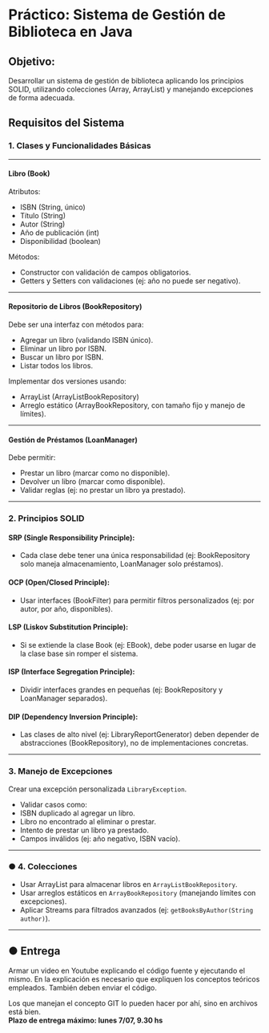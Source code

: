 # Práctico: Sistema de Gestión de Biblioteca en Java

## Objetivo:
Desarrollar un sistema de gestión de biblioteca aplicando los principios SOLID, utilizando colecciones (Array, ArrayList) y manejando excepciones de forma adecuada.

## Requisitos del Sistema

### 1. Clases y Funcionalidades Básicas

---
#### Libro (Book)
Atributos:
* ISBN (String, único)  
* Título (String)  
* Autor (String)  
* Año de publicación (int)  
* Disponibilidad (boolean)

Métodos:
* Constructor con validación de campos obligatorios.  
* Getters y Setters con validaciones (ej: año no puede ser negativo).

---
#### Repositorio de Libros (BookRepository)
Debe ser una interfaz con métodos para:  
* Agregar un libro (validando ISBN único).  
* Eliminar un libro por ISBN.  
* Buscar un libro por ISBN.  
* Listar todos los libros.

Implementar dos versiones usando:  
* ArrayList (ArrayListBookRepository)  
* Arreglo estático (ArrayBookRepository, con tamaño fijo y manejo de límites).

---
#### Gestión de Préstamos (LoanManager)
Debe permitir:  
* Prestar un libro (marcar como no disponible).  
* Devolver un libro (marcar como disponible).  
* Validar reglas (ej: no prestar un libro ya prestado).

---

### 2. Principios SOLID

#### SRP (Single Responsibility Principle):
* Cada clase debe tener una única responsabilidad (ej: BookRepository solo maneja almacenamiento, LoanManager solo préstamos).

#### OCP (Open/Closed Principle):
* Usar interfaces (BookFilter) para permitir filtros personalizados (ej: por autor, por año, disponibles).

#### LSP (Liskov Substitution Principle):
* Si se extiende la clase Book (ej: EBook), debe poder usarse en lugar de la clase base sin romper el sistema.

#### ISP (Interface Segregation Principle):
* Dividir interfaces grandes en pequeñas (ej: BookRepository y LoanManager separados).

#### DIP (Dependency Inversion Principle):
* Las clases de alto nivel (ej: LibraryReportGenerator) deben depender de abstracciones (BookRepository), no de implementaciones concretas.

---

### 3. Manejo de Excepciones

Crear una excepción personalizada `LibraryException`.

* Validar casos como:  
* ISBN duplicado al agregar un libro.  
* Libro no encontrado al eliminar o prestar.  
* Intento de prestar un libro ya prestado.  
* Campos inválidos (ej: año negativo, ISBN vacío).

---

### ● 4. Colecciones

* Usar ArrayList para almacenar libros en `ArrayListBookRepository`.  
* Usar arreglos estáticos en `ArrayBookRepository` (manejando límites con excepciones).  
* Aplicar Streams para filtrados avanzados (ej: `getBooksByAuthor(String author)`).

---

## ● Entrega

Armar un video en Youtube explicando el código fuente y ejecutando el mismo. En la explicación es necesario que expliquen los conceptos teóricos empleados. También deben enviar el código.

Los que manejan el concepto GIT lo pueden hacer por ahí, sino en archivos está bien.  
**Plazo de entrega máximo: lunes 7/07, 9.30 hs**